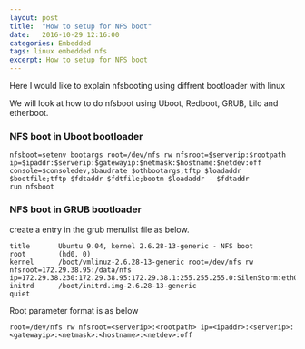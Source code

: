 ```yaml
---
layout: post
title:  "How to setup for NFS boot"
date:   2016-10-29 12:16:00
categories: Embedded
tags: linux embedded nfs
excerpt: How to setup for NFS boot
---
```


Here I would like to explain nfsbooting using diffrent bootloader with linux

We will look at how to do nfsboot using Uboot, Redboot, GRUB, Lilo and etherboot.

### NFS boot in Uboot bootloader

```
nfsboot=setenv bootargs root=/dev/nfs rw nfsroot=$serverip:$rootpath ip=$ipaddr:$serverip:$gatewayip:$netmask:$hostname:$netdev:off console=$consoledev,$baudrate $othbootargs;tftp $loadaddr $bootfile;tftp $fdtaddr $fdtfile;bootm $loadaddr - $fdtaddr
run nfsboot
```

### NFS boot in GRUB bootloader

create a entry in the grub menulist file as below.

```
title		Ubuntu 9.04, kernel 2.6.28-13-generic - NFS boot
root		(hd0, 0)
kernel		/boot/vmlinuz-2.6.28-13-generic root=/dev/nfs rw nfsroot=172.29.38.95:/data/nfs ip=172.29.38.230:172.29.38.95:172.29.38.1:255.255.255.0:SilenStorm:eth0:off
initrd		/boot/initrd.img-2.6.28-13-generic
quiet
```

Root parameter format is as below

```
root=/dev/nfs rw nfsroot=<serverip>:<rootpath> ip=<ipaddr>:<serverip>:<gatewayip>:<netmask>:<hostname>:<netdev>:off
```
